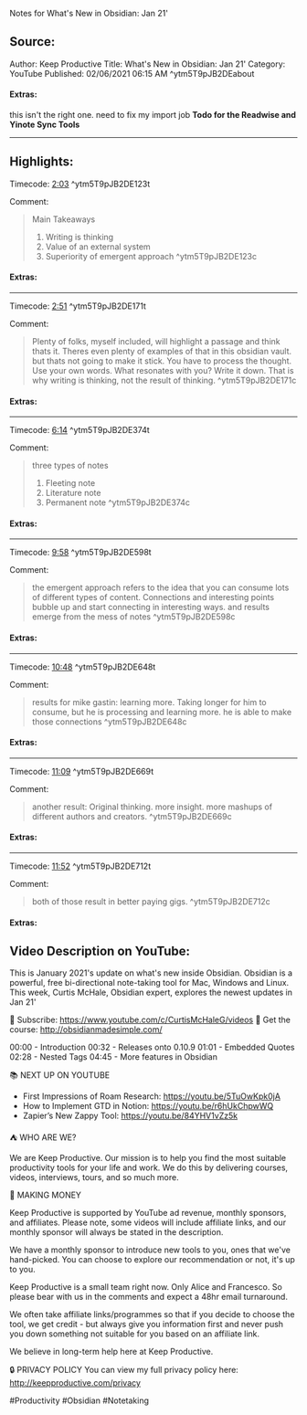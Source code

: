 Notes for What's New in Obsidian: Jan 21'

## Source:
Author: Keep Productive
Title: What's New in Obsidian: Jan 21'
Category: YouTube
Published: 02/06/2021 06:15 AM
 ^ytm5T9pJB2DEabout

#### Extras:
this isn't the right one. need to fix my import job **Todo for the Readwise and Yinote Sync Tools**


-----
## Highlights:

Timecode: [2:03](https://www.youtube.com/watch?v=m5T9pJ_B2DE&t=123) ^ytm5T9pJB2DE123t

Comment: 
>Main Takeaways
>1. Writing is thinking
>2. Value of an external system
>3. Superiority of emergent approach ^ytm5T9pJB2DE123c

#### Extras:




-----
Timecode: [2:51](https://www.youtube.com/watch?v=m5T9pJ_B2DE&t=171) ^ytm5T9pJB2DE171t

Comment: 
>Plenty of folks, myself included, will highlight a passage and think thats it. Theres even plenty of examples of that in this obsidian vault. but thats not going to make it stick. You have to process the thought. Use your own words. What resonates with you? Write it down. That is why writing is thinking, not the result of thinking. ^ytm5T9pJB2DE171c

#### Extras:




-----
Timecode: [6:14](https://www.youtube.com/watch?v=m5T9pJ_B2DE&t=374) ^ytm5T9pJB2DE374t

Comment: 
>three types of notes
>1. Fleeting note
>1. Literature note
>1. Permanent note ^ytm5T9pJB2DE374c

#### Extras:




-----
Timecode: [9:58](https://www.youtube.com/watch?v=m5T9pJ_B2DE&t=598) ^ytm5T9pJB2DE598t

Comment: 
>the emergent approach refers to the idea that you can consume lots of different types of content. Connections and interesting points bubble up and start connecting in interesting ways. and results emerge from the mess of notes ^ytm5T9pJB2DE598c

#### Extras:




-----
Timecode: [10:48](https://www.youtube.com/watch?v=m5T9pJ_B2DE&t=648) ^ytm5T9pJB2DE648t

Comment: 
>results for mike gastin: learning more. Taking longer for him to consume, but he is processing and learning more. he is able to make those connections ^ytm5T9pJB2DE648c

#### Extras:




-----
Timecode: [11:09](https://www.youtube.com/watch?v=m5T9pJ_B2DE&t=669) ^ytm5T9pJB2DE669t

Comment: 
>another result: Original thinking. more insight. more mashups of different authors and creators. ^ytm5T9pJB2DE669c

#### Extras:




-----
Timecode: [11:52](https://www.youtube.com/watch?v=m5T9pJ_B2DE&t=712) ^ytm5T9pJB2DE712t

Comment: 
>both of those result in better paying gigs. ^ytm5T9pJB2DE712c

#### Extras:




## Video Description on YouTube:
This is January 2021's update on what's new inside Obsidian. Obsidian is a powerful, free bi-directional note-taking tool for Mac, Windows and Linux. This week, Curtis McHale, Obsidian expert, explores the newest updates in Jan 21' 

🌱 Subscribe: https://www.youtube.com/c/CurtisMcHaleG/videos 
🏫 Get the course: http://obsidianmadesimple.com/

00:00 - Introduction 
00:32 - Releases onto 0.10.9 
01:01 - Embedded Quotes 
02:28 - Nested Tags 
04:45 - More features in Obsidian 

📚 NEXT UP ON YOUTUBE
- First Impressions of Roam Research: https://youtu.be/5TuOwKpk0jA
- How to Implement GTD in Notion: https://youtu.be/r6hUkChpwWQ
- Zapier’s New Zappy Tool: https://youtu.be/84YHV1vZz5k

⛺️ WHO ARE WE?

We are Keep Productive. Our mission is to help you find the most suitable productivity tools for your life and work. We do this by delivering courses, videos, interviews, tours, and so much more.  

💸 MAKING MONEY

Keep Productive is supported by YouTube ad revenue, monthly sponsors, and affiliates. 
Please note, some videos will include affiliate links, and our monthly sponsor will always be stated in the description. 

We have a monthly sponsor to introduce new tools to you, ones that we've hand-picked. You can choose to explore our recommendation or not, it's up to you. 

Keep Productive is a small team right now. Only Alice and Francesco. So please bear with us in the comments and expect a 48hr email turnaround. 

We often take affiliate links/programmes so that if you decide to choose the tool, we get credit - but always give you information first and never push you down something not suitable for you based on an affiliate link. 

We believe in long-term help here at Keep Productive.

🔒 PRIVACY POLICY
You can view my full privacy policy here: 
http://keepproductive.com/privacy 

 #Productivity #Obsidian #Notetaking